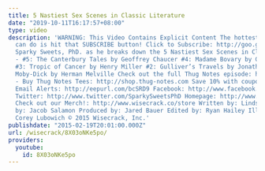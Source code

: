 ```yaml
---
title: 5 Nastiest Sex Scenes in Classic Literature
date: "2019-10-11T16:17:57+08:00"
type: video
description: 'WARNING: This Video Contains Explicit Content The hottest thing you
  can do is hit that SUBSCRIBE button! Click to Subscribe: http://goo.gl/N4Fse9 Join
  Sparky Sweets, PhD. as he breaks down the 5 Nastiest Sex Scenes in Classic Literature!
  - #5: The Canterbury Tales by Geoffrey Chaucer #4: Madame Bovary by Gustave Flaubert
  #3: Tropic of Cancer by Henry Miller #2: Gulliver’s Travels by Jonathan Swift #1:
  Moby-Dick by Herman Melville Check out the full Thug Notes episode: http://youtu.be/XIoAYq9iD4A
  - Buy Thug Notes Tees: http://shop.thug-notes.com Save 10% with coupon code: YOUTUBE10
  Email Alerts: http://eepurl.com/bcSRD9 Facebook: http://www.facebook.com/thugnotes
  Twitter: http://www.twitter.com/SparkySweetsPhD Homepage: http://www.thug-notes.com
  Check out our Merch!: http://www.wisecrack.co/store Written by: Lindsay Golder Directed
  by: Jacob Salamon Produced by: Jared Bauer Edited by: Ryan Hailey Illustrated by:
  Corey Lubowich © 2015 Wisecrack, Inc.'
publishdate: "2015-02-19T20:01:00.000Z"
url: /wisecrack/8X03oNKe5po/
providers:
  youtube:
    id: 8X03oNKe5po
---
```

